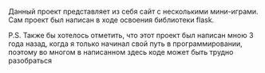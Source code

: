 Данный проект представляет из себя сайт с несколькими мини-играми. Сам проект был написан в ходе освоения библиотеки flask.

P.S. Также бы хотелось отметить, что этот проект был написан мною 3 года назад, когда я только начинал свой путь в программировании, поэтому во многом в написанном здесь коде может быть трудно разобраться
